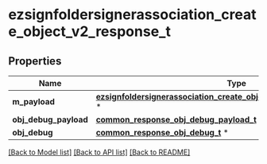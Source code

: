 # ezsignfoldersignerassociation_create_object_v2_response_t

## Properties
Name | Type | Description | Notes
------------ | ------------- | ------------- | -------------
**m_payload** | [**ezsignfoldersignerassociation_create_object_v2_response_m_payload_t**](ezsignfoldersignerassociation_create_object_v2_response_m_payload.md) \* |  | 
**obj_debug_payload** | [**common_response_obj_debug_payload_t**](common_response_obj_debug_payload.md) \* |  | [optional] 
**obj_debug** | [**common_response_obj_debug_t**](common_response_obj_debug.md) \* |  | [optional] 

[[Back to Model list]](../README.md#documentation-for-models) [[Back to API list]](../README.md#documentation-for-api-endpoints) [[Back to README]](../README.md)


